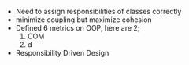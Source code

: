 - Need to assign responsibilities of classes correctly
- minimize coupling but maximize cohesion
- Defined 6 metrics on OOP, here are 2;
	1) COM
	2) d
- Responsibility Driven Design